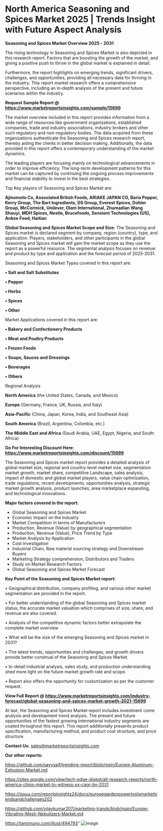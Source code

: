  # North America Seasoning and Spices Market 2025 | Trends Insight with Future Aspect Analysis

<Strong> Seasoning and Spices Market Overview 2025 - 2031</strong>

The rising technology in Seasoning and Spices Market is also depicted in this research report. Factors that are boosting the growth of the market, and giving a positive push to thrive in the global market is explained in detail.

Furthermore, the report highlights on emerging trends, significant drivers, challenges, and opportunities, providing all necessary data for thriving in the industry. This report market research offers a comprehensive perspective, including an in-depth analysis of the present and future scenarios within the industry.

<strong>Request Sample Report @ <a href=https://www.marketreportsinsights.com/sample/15699>https://www.marketreportsinsights.com/sample/15699</a></strong>

The market overview included in this report provides information from a wide range of resources like government organizations, established companies, trade and industry associations, industry brokers and other such regulatory and non-regulatory bodies. The data acquired from these organizations authenticate the Seasoning and Spices research report, thereby aiding the clients in better decision making. Additionally, the data provided in this report offers a contemporary understanding of the market dynamics.

The leading players are focusing mainly on technological advancements in order to improve efficiency. The long-term development patterns for this market can be captured by continuing the ongoing process improvements and financial stability to invest in the best strategies.

Top Key players of Seasoning and Spices Market are:

<strong>Ajinomoto Co, Associated British Foods, ARIAKE JAPAN CO, Baria Pepper, Kerry Group, The Bart Ingredients, DS Group, Everest Spices, Dohler Group, McCormick, Unilever, Olam International, Zhumadian Wang Shouyi, MDH Spices, Nestle, Brucefoods, Sensient Technologies (US), Ankee Food, Haitian</strong>

<strong><b>Global Seasoning and Spices Market Scope and Size:</b></strong>
The Seasoning and Spices market is declared segment by company, region (country), type, and application. Players, stakeholders, and other participants in the global Seasoning and Spices market will gain the market scope as they use the report as a powerful resource. The segmental analysis focuses on revenue and product by type and application and the forecast period of 2025-2031.

Seasoning and Spices Market Types covered in this report are:

<strong>• Salt and Salt Substitutes

• Pepper

• Herbs

• Spices

• Other</strong>

Market Applications covered in this report are:

<strong>• Bakery and Confectionery Products

• Meat and Poultry Products

• Frozen Foods

• Soups, Sauces and Dressings

• Beverages

• Others</strong> 

Regional Analysis

<strong>North America</strong> (the United States, Canada, and Mexico)

<strong>Europe</strong> (Germany, France, UK, Russia, and Italy)

<strong>Asia-Pacific</strong> (China, Japan, Korea, India, and Southeast Asia)

<strong>South America</strong> (Brazil, Argentina, Colombia, etc.)

<strong>The Middle East and Africa</strong> (Saudi Arabia, UAE, Egypt, Nigeria, and South Africa)

<strong>Go For Interesting Discount Here: <a href=https://www.marketreportsinsights.com/discount/15699>https://www.marketreportsinsights.com/discount/15699</a></strong>

The Seasoning and Spices market report provides a detailed analysis of global market size, regional and country-level market size, segmentation market growth, market share, competitive Landscape, sales analysis, impact of domestic and global market players, value chain optimization, trade regulations, recent developments, opportunities analysis, strategic market growth analysis, product launches, area marketplace expanding, and technological innovations.

<strong><b>Major factors covered in the report:</b></strong>
<ul>
  <li>Global Seasoning and Spices Market </li>
  <li>Economic Impact on the Industry</li>
  <li>Market Competition in terms of Manufacturers</li>
  <li>Production, Revenue (Value) by geographical segmentation</li>
  <li>Production, Revenue (Value), Price Trend by Type</li>
  <li>Market Analysis by Application</li>
  <li>Cost Investigation</li>
  <li>Industrial Chain, Raw material sourcing strategy and Downstream Buyers</li>
  <li>Marketing Strategy comprehension, Distributors and Traders</li>
  <li>Study on Market Research Factors</li>
  <li>Global Seasoning and Spices Market Forecast</li>
</ul>

<strong><b>Key Point of the Seasoning and Spices Market report:</b></strong>

• Geographical distribution, company profiling, and various other market segmentation are provided in the report.

• For better understanding of the global Seasoning and Spices market status, the accurate market valuation which comprises of size, share, and revenue are also covered.

• Analysis of the competitive dynamic factors better extrapolate the complete market overview

• What will be the size of the emerging Seasoning and Spices market in 2031?

• The latest trends, opportunities and challenges, and growth drivers provide better construal of the Seasoning and Spices Market.

• In-detail industrial analysis, sales study, and production understanding shed more light on the future market growth rate and scope.

• Report also offers the opportunity for customization as per the customer request.

<strong><b>View Full Report @ <a href=https://www.marketreportsinsights.com/industry-forecast/global-seasoning-and-spices-market-growth-2021-15699>https://www.marketreportsinsights.com/industry-forecast/global-seasoning-and-spices-market-growth-2021-15699</a></b></strong>


At last, the Seasoning and Spices Market report includes investment come analysis and development trend analysis. The present and future opportunities of the fastest growing international industry segments are coated throughout this report. This report additionally presents product specification, manufacturing method, and product cost structure, and price structure.

<strong>Contact Us:</strong>
sales@marketreportsinsights.com

<strong>Our other reports:</strong>

<a href=https://github.com/sayysaif/trending-report/blob/main/Europe-Aluminum-Extrusion-Market.md>https://github.com/sayysaif/trending-report/blob/main/Europe-Aluminum-Extrusion-Market.md</a>

<a href=https://sites.google.com/view/tech-edge-digest/all-research-reports/north-america-chips-market-to-witness-xx-cagr-by-2031>https://sites.google.com/view/tech-edge-digest/all-research-reports/north-america-chips-market-to-witness-xx-cagr-by-2031</a>

<a href=https://issuu.com/reportsinsights24/docs/europegardenpowertoolsmarkettrendsandchallenges202>https://issuu.com/reportsinsights24/docs/europegardenpowertoolsmarkettrendsandchallenges202</a>

<a href=https://github.com/vijaykumar207/marketing-trands/blob/main/Europe-Vibrating-Mesh-Nebulizers-Market.md>https://github.com/vijaykumar207/marketing-trands/blob/main/Europe-Vibrating-Mesh-Nebulizers-Market.md</a>

<a href=https://tanomuno.com/illust/494793>https://tanomuno.com/illust/494793</a>"
![image](https://github.com/user-attachments/assets/924bab44-c12a-46b8-8a98-b45f7d02f2fa)

